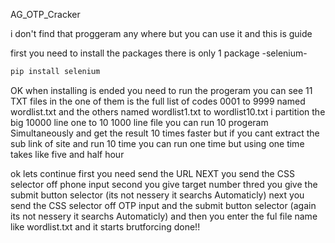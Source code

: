 AG_OTP_Cracker

i don't find that proggeram any where 
but you can use it and this is guide

first you need to install the packages
there is only 1 package -selenium-
```python
pip install selenium
```
OK when installing is ended you need to run the progeram 
you can see 11 TXT files in the 
one of them is the full list of codes 0001 to  9999 named wordlist.txt
and the others named wordlist1.txt to wordlist10.txt 
i partition the big 10000 line one to 10 1000 line file 
you can run 10 progeram Simultaneously and get the result 10 times faster
but if you cant extract the sub link of site and run 10 time you can run 
one time but using one time takes like five and half hour

ok lets continue
first you need send the URL
NEXT you send the CSS selector off phone input 
second you give target number
thred you give the submit button selector (its not nessery it searchs Automaticly)
next you send the CSS selector off OTP input
and the submit button selector (again its not nessery it searchs Automaticly)
and then you enter the ful file name like wordlist.txt
and it starts brutforcing
done!!
